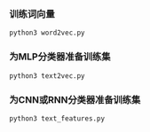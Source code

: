 ### 训练词向量

```
python3 word2vec.py
```

### 为MLP分类器准备训练集

```
python3 text2vec.py
```

### 为CNN或RNN分类器准备训练集

```
python3 text_features.py
```
